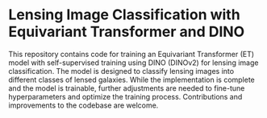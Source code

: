 

# Lensing Image Classification with Equivariant Transformer and DINO
This repository contains code for training an Equivariant Transformer (ET) model with self-supervised training using DINO (DINOv2) for lensing image classification. The model is designed to classify lensing images into different classes of lensed galaxies. While the implementation is complete and the model is trainable, further adjustments are needed to fine-tune hyperparameters and optimize the training process. Contributions and improvements to the codebase are welcome.
